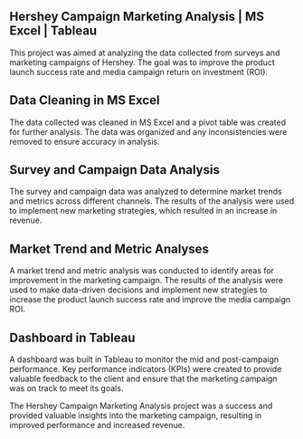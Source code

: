 ## Hershey Campaign Marketing Analysis | MS Excel | Tableau
This project was aimed at analyzing the data collected from surveys and marketing campaigns of Hershey. The goal was to improve the product launch success rate and media campaign return on investment (ROI).

## Data Cleaning in MS Excel
The data collected was cleaned in MS Excel and a pivot table was created for further analysis. The data was organized and any inconsistencies were removed to ensure accuracy in analysis.

## Survey and Campaign Data Analysis
The survey and campaign data was analyzed to determine market trends and metrics across different channels. The results of the analysis were used to implement new marketing strategies, which resulted in an increase in revenue.

## Market Trend and Metric Analyses
A market trend and metric analysis was conducted to identify areas for improvement in the marketing campaign. The results of the analysis were used to make data-driven decisions and implement new strategies to increase the product launch success rate and improve the media campaign ROI.

## Dashboard in Tableau
A dashboard was built in Tableau to monitor the mid and post-campaign performance. Key performance indicators (KPIs) were created to provide valuable feedback to the client and ensure that the marketing campaign was on track to meet its goals.

The Hershey Campaign Marketing Analysis project was a success and provided valuable insights into the marketing campaign, resulting in improved performance and increased revenue.
